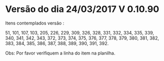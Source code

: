 # Versão do dia 24/03/2017    V 0.10.90

Itens contemplados versão :

51, 101, 107, 103, 205, 226, 229, 309, 326, 328, 331, 332, 334, 335, 339, 
340, 341, 342, 343, 372, 373, 374, 375,  376, 377, 378, 379, 380, 381, 382, 
383, 384, 385, 386, 387, 388, 389, 390, 391, 392.

Obs: Por favor verifiquem a linha do item na planilha.




